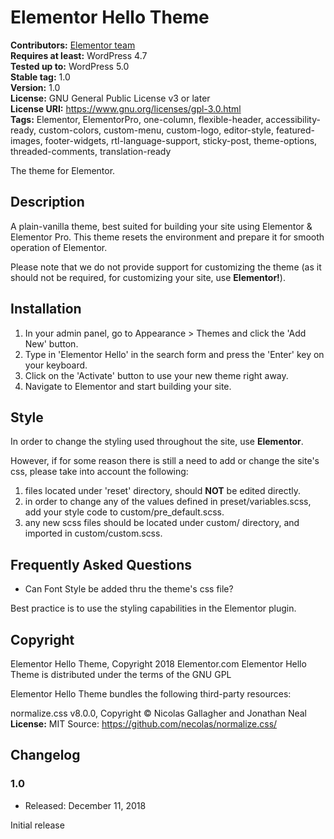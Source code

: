 # Elementor Hello Theme

**Contributors:** [Elementor team](https://elementor.com)  
**Requires at least:** WordPress 4.7  
**Tested up to:** WordPress 5.0  
**Stable tag:** 1.0  
**Version:** 1.0  
**License:** GNU General Public License v3 or later  
**License URI:** https://www.gnu.org/licenses/gpl-3.0.html  
**Tags:** Elementor, ElementorPro, one-column, flexible-header, accessibility-ready, custom-colors, custom-menu, custom-logo, editor-style, featured-images, footer-widgets, rtl-language-support, sticky-post, theme-options, threaded-comments, translation-ready

The theme for Elementor.

## Description

A plain-vanilla theme, best suited for building your site using Elementor & Elementor Pro.
This theme resets the environment and prepare it for smooth operation of Elementor. 

Please note that we do not provide support for customizing the theme (as it should not be required, for customizing your site, use **Elementor!**). 

## Installation

1. In your admin panel, go to Appearance > Themes and click the 'Add New' button.
2. Type in 'Elementor Hello' in the search form and press the 'Enter' key on your keyboard.
3. Click on the 'Activate' button to use your new theme right away.
4. Navigate to Elementor and start building your site.

## Style

In order to change the styling used throughout the site, use **Elementor**.

However, if for some reason there is still a need to add or change the site's css, please take into account the following:
1. files located under 'reset' directory, should **NOT** be edited directly.
2. in order to change any of the values defined in preset/variables.scss, add your style code to custom/pre_default.scss.
3. any new scss files should be located under custom/ directory, and imported in custom/custom.scss. 

## Frequently Asked Questions

* Can Font Style be added thru the theme's css file?
 
Best practice is to use the styling capabilities in the Elementor plugin.

## Copyright

Elementor Hello Theme, Copyright 2018 Elementor.com
Elementor Hello Theme is distributed under the terms of the GNU GPL

Elementor Hello Theme bundles the following third-party resources:

normalize.css v8.0.0, Copyright © Nicolas Gallagher and Jonathan Neal
**License:** MIT
Source: https://github.com/necolas/normalize.css/

## Changelog

### 1.0
* Released: December 11, 2018

Initial release